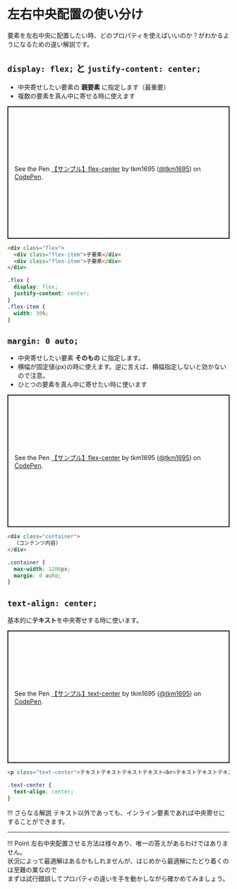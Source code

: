 # 左右中央配置の使い分け

要素を左右中央に配置したい時、どのプロパティを使えばいいのか？がわかるようになるための違い解説です。

## `display: flex;`  と  `justify-content: center;`
- 中央寄せしたい要素の **親要素** に指定します（最重要）
- 複数の要素を真ん中に寄せる時に使えます

<p class="codepen" data-height="300" data-default-tab="html,result" data-slug-hash="YzdwqRm" data-user="tkm1695" style="height: 300px; box-sizing: border-box; display: flex; align-items: center; justify-content: center; border: 2px solid; margin: 1em 0; padding: 1em;">
  <span>See the Pen <a href="https://codepen.io/tkm1695/pen/YzdwqRm">
  【サンプル】flex-center</a> by tkm1695 (<a href="https://codepen.io/tkm1695">@tkm1695</a>)
  on <a href="https://codepen.io">CodePen</a>.</span>
</p>
<script async src="https://cpwebassets.codepen.io/assets/embed/ei.js"></script>

```html
<div class="flex">
  <div class="flex-item">子要素</div>
  <div class="flex-item">子要素</div>
</div>
```

```css
.flex {
  display: flex;
  justify-content: center;
}
.flex-item {
  width: 30%;
}
```



##  `margin: 0 auto;`

- 中央寄せしたい要素 **そのもの** に指定します。
- 横幅が固定値(px)の時に使えます。逆に言えば、横幅指定しないと効かないので注意。
- ひとつの要素を真ん中に寄せたい時に使います

<p class="codepen" data-height="300" data-default-tab="html,result" data-slug-hash="YzdwqRm" data-user="tkm1695" style="height: 300px; box-sizing: border-box; display: flex; align-items: center; justify-content: center; border: 2px solid; margin: 1em 0; padding: 1em;">
  <span>See the Pen <a href="https://codepen.io/tkm1695/pen/YzdwqRm">
  【サンプル】flex-center</a> by tkm1695 (<a href="https://codepen.io/tkm1695">@tkm1695</a>)
  on <a href="https://codepen.io">CodePen</a>.</span>
</p>
<script async src="https://cpwebassets.codepen.io/assets/embed/ei.js"></script>

```html
<div class="container">
  （コンテンツ内容）
</div>
```

```css
.container {
  max-width: 1200px;
  margin: 0 auto;
}
```


## `text-align: center;`
基本的に**テキスト**を中央寄せする時に使います。

<p class="codepen" data-height="300" data-default-tab="html,result" data-slug-hash="RwEraYb" data-user="tkm1695" style="height: 300px; box-sizing: border-box; display: flex; align-items: center; justify-content: center; border: 2px solid; margin: 1em 0; padding: 1em;">
  <span>See the Pen <a href="https://codepen.io/tkm1695/pen/RwEraYb">
  【サンプル】text-center</a> by tkm1695 (<a href="https://codepen.io/tkm1695">@tkm1695</a>)
  on <a href="https://codepen.io">CodePen</a>.</span>
</p>
<script async src="https://cpwebassets.codepen.io/assets/embed/ei.js"></script>

```html
<p class="text-center">テキストテキストテキストテキスト<br>テキストテキストテキストテキスト</p>
```

```css
.text-center {
  text-align: center;
}
```

!!! さらなる解説
    テキスト以外であっても、インライン要素であれば中央寄せにすることができます。
    
---

!!! Point
    左右中央配置させる方法は様々あり、唯一の答えがあるわけではありません。<br>
    状況によって最適解はあるかもしれませんが、はじめから最適解にたどり着くのは至難の業なので<br>
    まずは試行錯誤してプロパティの違いを手を動かしながら確かめてみましょう。